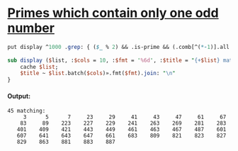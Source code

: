 [1]: https://rosettacode.org/wiki/Primes_which_contain_only_one_odd_number

# [Primes which contain only one odd number][1]

```perl
put display ^1000 .grep: { ($_ % 2) && .is-prime && (.comb[^(*-1)].all %% 2) }
 
sub display ($list, :$cols = 10, :$fmt = '%6d', :$title = "{+$list} matching:\n" )   {
    cache $list;
    $title ~ $list.batch($cols)».fmt($fmt).join: "\n"
}
```

#### Output:
```
45 matching:
     3      5      7     23     29     41     43     47     61     67
    83     89    223    227    229    241    263    269    281    283
   401    409    421    443    449    461    463    467    487    601
   607    641    643    647    661    683    809    821    823    827
   829    863    881    883    887
```
